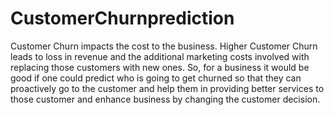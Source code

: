 # CustomerChurnprediction
Customer Churn impacts the cost to the business. Higher Customer Churn leads to loss in revenue and the additional marketing costs involved with replacing those customers with new ones. So, for a business it would be good if one could predict who is going to get churned so that they can proactively go to the customer and help them in providing better services to those customer and enhance business by changing the customer decision.
